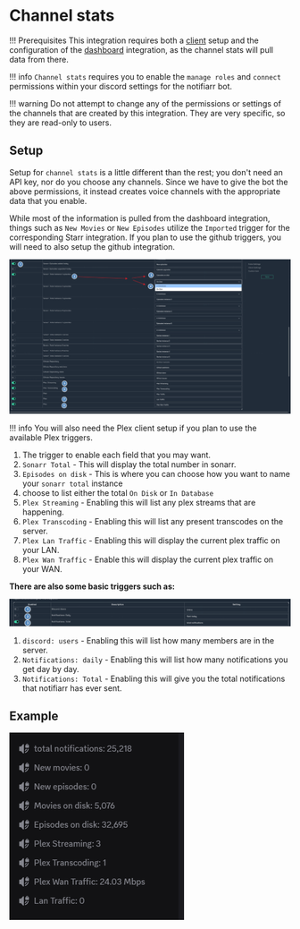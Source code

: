 # Channel stats

!!! Prerequisites
    This integration requires both a [client](https://notifiarr.wiki/pages/client/install/) setup and the configuration of the [dashboard](https://notifiarr.wiki/pages/integrations/dashboard/) integration, as the channel stats will pull data from there.

!!! info
    `Channel stats` requires you to enable the `manage roles` and `connect` permissions within your discord settings for the notifiarr bot.

!!! warning
    Do not attempt to change any of the permissions or settings of the channels that are created by this integration. They are very specific, so they are read-only to users.

## Setup

Setup for `channel stats` is a little different than the rest; you don't need an API key, nor do you choose any channels. Since we have to give the bot the above permissions, it instead creates voice channels with the appropriate data that you enable.

While most of the information is pulled from the dashboard integration, things such as `New Movies` or `New Episodes` utilize the `Imported` trigger for the corresponding Starr integration. If you plan to use the github triggers, you will need to also setup the github integration.

![channel-stats.png](../../assets/screenshots/integrations/channel-stats/channel-stats.png)

!!! info
    You will also need the Plex client setup if you plan to use the available Plex triggers.

1. The trigger to enable each field that you may want.
2. `Sonarr Total` - This will display the total number in sonarr.
3. `Episodes on disk` - This is where you can choose how you want to name your `sonarr total` instance
4. choose to list either the total `On Disk` or `In Database`
5. `Plex Streaming` - Enabling this will list any plex streams that are happening.
6. `Plex Transcoding` - Enabling this will list any present transcodes on the server.
7. `Plex Lan Traffic` - Enabling this will display the current plex traffic on your LAN.
8. `Plex Wan Traffic` - Enable this will display the current plex traffic on your WAN.

**There are also some basic triggers such as:**

![basic-triggers.png](../../assets/screenshots/integrations/channel-stats/basic-triggers.png)

1. `discord: users` - Enabling this will list how many members are in the server.
2. `Notifications: daily` - Enabling this will list how many notifications you get day by day.
3. `Notifications: Total` - Enabling this will give you the total notifications that notifiarr has ever sent.

## Example

![example.png](../../assets/screenshots/integrations/channel-stats/example.png)
